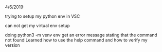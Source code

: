 4/6/2019

trying to setup my python env in VSC

can not get my virtual env setup 

doing python3 -m venv env 
get an error message stating that the command not found 
Learned how to use the help command and how to verify my version
